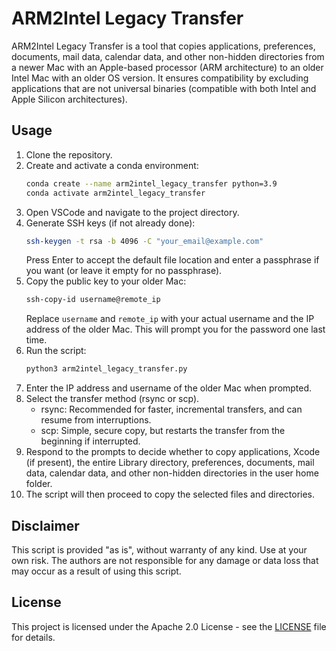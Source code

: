 # ARM2Intel Legacy Transfer

ARM2Intel Legacy Transfer is a tool that copies applications, preferences, documents, mail data, calendar data, and other non-hidden directories from a newer Mac with an Apple-based processor (ARM architecture) to an older Intel Mac with an older OS version. It ensures compatibility by excluding applications that are not universal binaries (compatible with both Intel and Apple Silicon architectures).

## Usage

1. Clone the repository.
2. Create and activate a conda environment:
   ```bash
   conda create --name arm2intel_legacy_transfer python=3.9
   conda activate arm2intel_legacy_transfer
   ```
3. Open VSCode and navigate to the project directory.
4. Generate SSH keys (if not already done):
   ```bash
   ssh-keygen -t rsa -b 4096 -C "your_email@example.com"
   ```
   Press Enter to accept the default file location and enter a passphrase if you want (or leave it empty for no passphrase).
5. Copy the public key to your older Mac:
   ```bash
   ssh-copy-id username@remote_ip
   ```
   Replace `username` and `remote_ip` with your actual username and the IP address of the older Mac. This will prompt you for the password one last time.
6. Run the script:
   ```bash
   python3 arm2intel_legacy_transfer.py
   ```
7. Enter the IP address and username of the older Mac when prompted.
8. Select the transfer method (rsync or scp). 
   - rsync: Recommended for faster, incremental transfers, and can resume from interruptions.
   - scp: Simple, secure copy, but restarts the transfer from the beginning if interrupted.
9. Respond to the prompts to decide whether to copy applications, Xcode (if present), the entire Library directory, preferences, documents, mail data, calendar data, and other non-hidden directories in the user home folder.
10. The script will then proceed to copy the selected files and directories.

## Disclaimer

This script is provided "as is", without warranty of any kind. Use at your own risk. The authors are not responsible for any damage or data loss that may occur as a result of using this script.

## License

This project is licensed under the Apache 2.0 License - see the [LICENSE](LICENSE) file for details.